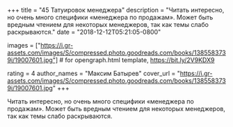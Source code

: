
+++
title = "45 Татуировок менеджера"
description = "Читать интересно, но очень много специфики «менеджера по продажам». Может быть вредным чтением для некоторых менеджеров, так как темы слабо раскрываются."
date = "2018-12-12T05:21:05-0800"

images = ["https://i.gr-assets.com/images/S/compressed.photo.goodreads.com/books/1385583739i/19007601.jpg"]  # for opengraph.html template, https://bit.ly/2V9KDX9

rating = 4
author_names = "Максим Батырев"
cover_url = "https://i.gr-assets.com/images/S/compressed.photo.goodreads.com/books/1385583739i/19007601.jpg"
+++

Читать интересно, но очень много специфики «менеджера по продажам». Может быть вредным чтением для некоторых менеджеров, так как темы слабо раскрываются.
